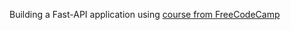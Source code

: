 Building a Fast-API application using [course from FreeCodeCamp](https://www.youtube.com/watch?v=0sOvCWFmrtA)
